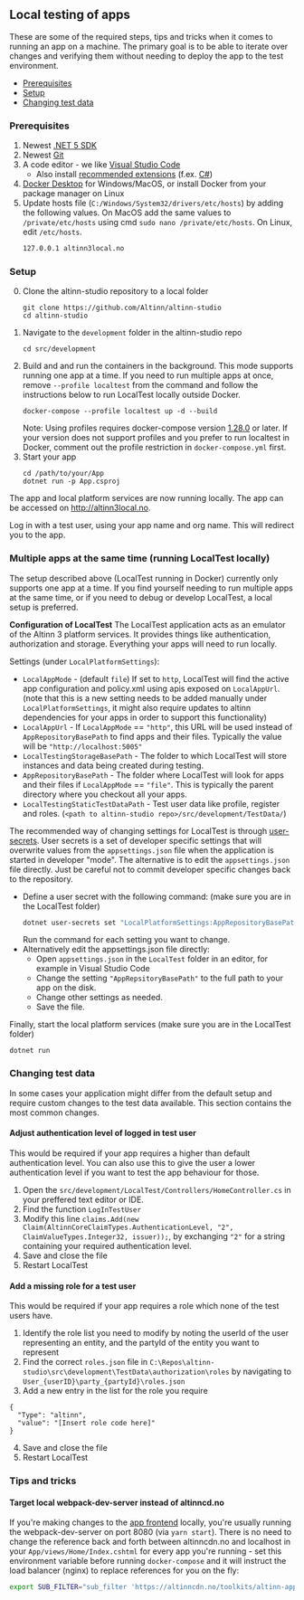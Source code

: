 ## Local testing of apps

These are some of the required steps, tips and tricks when it comes to running an app on a machine. The primary goal is to be able to iterate over changes and verifying them without needing to deploy the app to the test environment.

- [Prerequisites](#prerequisites)
- [Setup](#setup)
- [Changing test data](#changing-test-data)

### Prerequisites

1. Newest [.NET 5 SDK](https://dotnet.microsoft.com/download/dotnet/5.0)
2. Newest [Git](https://git-scm.com/downloads)
3. A code editor - we like [Visual Studio Code](https://code.visualstudio.com/Download)
    - Also install [recommended extensions](https://code.visualstudio.com/docs/editor/extension-gallery#_workspace-recommended-extensions) (f.ex. [C#](https://marketplace.visualstudio.com/items?itemName=ms-vscode.csharp))
4. [Docker Desktop](https://www.docker.com/products/docker-desktop) for Windows/MacOS, or install Docker from your package manager on Linux
5. Update hosts file (`C:/Windows/System32/drivers/etc/hosts`) by adding the following values. On MacOS add the same values to `/private/etc/hosts` using cmd `sudo nano /private/etc/hosts`. On Linux, edit `/etc/hosts`.
   ```txt
   127.0.0.1 altinn3local.no
   ```

### Setup

0. Clone the altinn-studio repository to a local folder
   ```shell
   git clone https://github.com/Altinn/altinn-studio
   cd altinn-studio
   ```
1. Navigate to the `development` folder in the altinn-studio repo
   ```shell
   cd src/development
   ```
2. Build and and run the containers in the background. This mode supports running one app at a
   time. If you need to run multiple apps at once, remove `--profile localtest` from the command and follow the
   instructions below to run LocalTest locally outside Docker.
   ```shell
   docker-compose --profile localtest up -d --build
   ```
   Note: Using profiles requires docker-compose version [1.28.0](https://docs.docker.com/compose/release-notes/#1280)
   or later. If your version does not support profiles and you prefer to run localtest in Docker, comment out
   the profile restriction in `docker-compose.yml` first.
3. Start your app
   ```shell
   cd /path/to/your/App
   dotnet run -p App.csproj
   ```

The app and local platform services are now running locally. The app can be accessed on <http://altinn3local.no>.

Log in with a test user, using your app name and org name. This will redirect you to the app.

### Multiple apps at the same time (running LocalTest locally)
The setup described above (LocalTest running in Docker) currently only supports one app at a time. If you find
yourself needing to run multiple apps at the same time, or if you need to debug or develop LocalTest, a local setup is
preferred.

**Configuration of LocalTest**
The LocalTest application acts as an emulator of the Altinn 3 platform services. It provides things like authentication,
authorization and storage. Everything your apps will need to run locally.

Settings (under `LocalPlatformSettings`):
- `LocalAppMode` - (default `file`) If set to `http`, LocalTest will find the active app configuration and policy.xml
  using apis exposed on `LocalAppUrl`. (note that this is a new setting needs to be added manually under
  `LocalPlatformSettings`, it might also require updates to altinn dependencies for your apps in order to support
  this functionality)
- `LocalAppUrl` - If `LocalAppMode` == `"http"`, this URL will be used instead of `AppRepositoryBasePath` to find apps
  and their files. Typically the value will be `"http://localhost:5005"`
- `LocalTestingStorageBasePath` - The folder to which LocalTest will store instances and data being created
  during testing.
- `AppRepositoryBasePath` - The folder where LocalTest will look for apps and their files
  if `LocalAppMode` == `"file"`. This is typically the parent directory where you checkout all your apps.
- `LocalTestingStaticTestDataPath` - Test user data like profile, register and
  roles. (`<path to altinn-studio repo>/src/development/TestData/`)

The recommended way of changing settings for LocalTest is through
[user-secrets](https://docs.microsoft.com/en-us/aspnet/core/security/app-secrets?view=aspnetcore-6.0&tabs=windows#set-a-secret).
User secrets is a set of developer specific settings that will overwrite values from the `appsettings.json` file when
the application is started in developer "mode". The alternative is to edit the `appsettings.json` file directly. Just be
careful not to commit developer specific changes back to the repository.

- Define a user secret with the following command:  (make sure you are in the LocalTest folder)
   ```bash
   dotnet user-secrets set "LocalPlatformSettings:AppRepositoryBasePath" "C:\Repos"
   ```
   Run the command for each setting you want to change.
- Alternatively edit the appsettings.json file directly:
   - Open `appsettings.json` in the `LocalTest` folder in an editor, for example in Visual Studio Code
   - Change the setting `"AppRepsitoryBasePath"` to the full path to your app on the disk.
   - Change other settings as needed.
   - Save the file.

Finally, start the local platform services (make sure you are in the LocalTest folder)
```shell
dotnet run
```

### Changing test data

In some cases your application might differ from the default setup and require custom changes to the test data available.
This section contains the most common changes.

#### Adjust authentication level of logged in test user
This would be required if your app requires a higher than default authentication level. You can also use this to give the user a lower authentication level if you want to test the app behaviour for those.
1. Open the `src/development/LocalTest/Controllers/HomeController.cs` in your preffered text editor or IDE.
2. Find the function `LogInTestUser`
3. Modify this line `claims.Add(new Claim(AltinnCoreClaimTypes.AuthenticationLevel, "2", ClaimValueTypes.Integer32, issuer));`,
by exchanging `"2"` for a string containing your required authentication level.
4. Save and close the file
5. Restart LocalTest

#### Add a missing role for a test user
This would be required if your app requires a role which none of the test users have.
1. Identify the role list you need to modify by noting the userId of the user representing an entity, and the partyId of the entity you want to represent
2. Find the correct `roles.json` file in `C:\Repos\altinn-studio\src\development\TestData\authorization\roles` by navigating to `User_{userID}\party_{partyId}\roles.json`
3. Add a new entry in the list for the role you require

  ```
  {
    "Type": "altinn",
    "value": "[Insert role code here]"
  }
  ```
4. Save and close the file
5. Restart LocalTest

### Tips and tricks

#### Target local webpack-dev-server instead of altinncd.no
If you're making changes to the [app frontend](https://github.com/Altinn/app-frontend-react/) locally, you're usually
running the webpack-dev-server on port 8080 (via `yarn start`). There is no need to change the reference back and forth between
altinncdn.no and localhost in your `App/views/Home/Index.cshtml` for every app you're running - set this
environment variable before running `docker-compose` and it will instruct the load balancer (nginx) to replace
references for you on the fly:

```bash
export SUB_FILTER="sub_filter 'https://altinncdn.no/toolkits/altinn-app-frontend/3/' 'http://localhost:8080/'; sub_filter_once off;"
```
